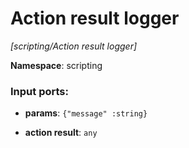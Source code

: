 # Action result logger

_[scripting/Action result logger]_

__Namespace__: scripting

### Input ports:

* __params__: ` {"message" :string} `


* __action result__: ` any `

